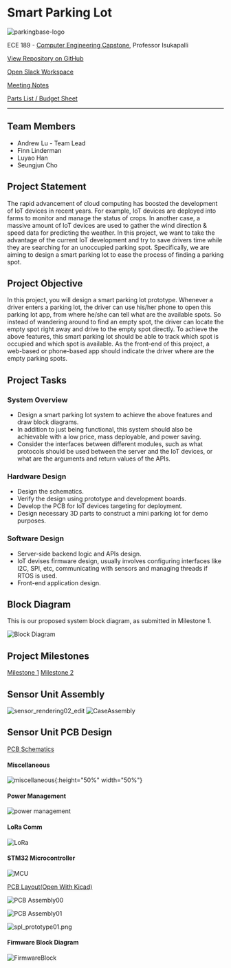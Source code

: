 # Smart Parking Lot
![parkingbase-logo](parkingbase-logo.jpg)

ECE 189 - [Computer Engineering Capstone](https://web.ece.ucsb.edu/~yoga/capstone/), Professor Isukapalli

[View Repository on GitHub](https://github.com/andrewhlu/spl)

[Open Slack Workspace](http://ucsb-capstone-21.slack.com/)

[Meeting Notes](meeting-notes)

[Parts List / Budget Sheet](parts-list)

---

## Team Members

* Andrew Lu - Team Lead
* Finn Linderman
* Luyao Han
* Seungjun Cho

## Project Statement

The rapid advancement of cloud computing has boosted the development of IoT devices in recent years. For example, IoT devices are deployed into farms to monitor and manage the status of crops. In another case, a massive amount of IoT devices are used to gather the wind direction & speed data for predicting the weather. In this project, we want to take the advantage of the current IoT development and try to save drivers time while they are searching for an unoccupied parking spot. Specifically, we are aiming to design a smart parking lot to ease the process of finding a parking spot.

## Project Objective

In this project, you will design a smart parking lot prototype. Whenever a driver enters a parking lot, the driver can use his/her phone to open this parking lot app, from where he/she can tell what are the available spots. So instead of wandering around to find an empty spot, the driver can locate the empty spot right away and drive to the empty spot directly. To achieve the above features, this smart parking lot should be able to track which spot is occupied and which spot is available. As the front-end of this project, a web-based or phone-based app should indicate the driver where are the empty parking spots.

## Project Tasks

### System Overview
- Design a smart parking lot system to achieve the above features and draw block diagrams.
- In addition to just being functional, this system should also be achievable with a low price, mass deployable, and power saving.
- Consider the interfaces between different modules, such as what protocols should be used between the server and the IoT devices, or what are the arguments and return values of the APIs.

### Hardware Design
- Design the schematics.
- Verify the design using prototype and development boards.
- Develop the PCB for IoT devices targeting for deployment.
- Design necessary 3D parts to construct a mini parking lot for demo purposes.

### Software Design
- Server-side backend logic and APIs design.
- IoT devises firmware design, usually involves configuring interfaces like I2C, SPI, etc, communicating with sensors and managing threads if RTOS is used.
- Front-end application design.

## Block Diagram

This is our proposed system block diagram, as submitted in Milestone 1.

![Block Diagram](block-diagram.jpg)

## Project Milestones

[Milestone 1](milestone1.pdf)
[Milestone 2](spl_winter2021.pdf)

## Sensor Unit Assembly
![sensor_rendering02_edit](sensor_rendering02_edit.png)
![CaseAssembly](CaseAssembly.png )


## Sensor Unit PCB Design
[PCB Schematics](sch.pdf)
#### Miscellaneous
![miscellaneous](pins.png){:height="50%" width="50%"}

#### Power Management
![power management](power.png)

#### LoRa Comm
![LoRa](wireless.png)

#### STM32 Microcontroller
![MCU](MCU.png)

[PCB Layout(Open With Kicad)](spl_prototype.zip)

![PCB Assembly00](PCBAssembly00.png)

![PCB Assembly01](PCBAssembly01.png)

![spl_prototype01.png](spl_prototype01.png)

#### Firmware Block Diagram

![FirmwareBlock](firmware_block.png )
